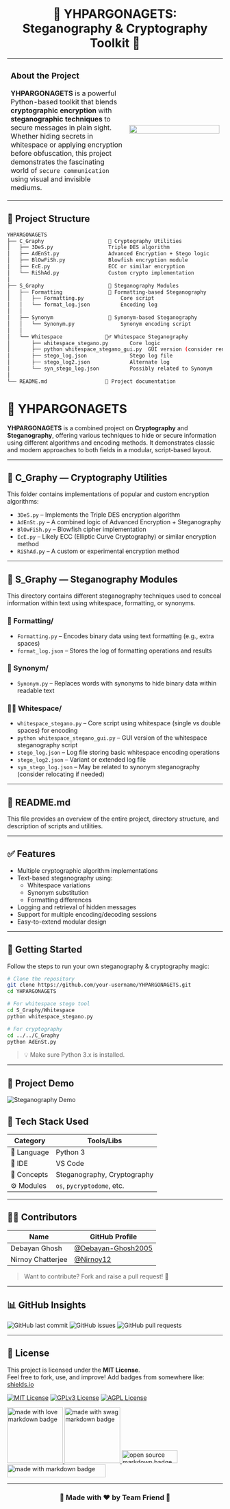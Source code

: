 <h1 align="center">🔐 YHPARGONAGETS: Steganography & Cryptography Toolkit 🎨</h1>

<div align="center">
  <table>
    <tr>
      <td width="55%">
        <h3><b>About the Project</b></h3>
        <p>
          <b>YHPARGONAGETS</b> is a powerful Python-based toolkit that blends <strong>cryptographic encryption</strong> with <strong>steganographic techniques</strong>
          to secure messages in plain sight. Whether hiding secrets in whitespace or applying encryption before obfuscation, this project
          demonstrates the fascinating world of <code>secure communication</code> using visual and invisible mediums.
        </p>
      </td>
      <td width="45%">
        <img src="https://user-images.githubusercontent.com/74038190/235224431-e8c8c12e-6826-47f1-89fb-2ddad83b3abf.gif" width="100%">
      </td>
    </tr>
  </table>
</div>

## 📁 Project Structure

```bash
YHPARGONAGETS
├── C_Graphy                     🔐 Cryptography Utilities
│   ├── 3DeS.py                  Triple DES algorithm
│   ├── AdEnSt.py                Advanced Encryption + Stego logic
│   ├── BlOwFiSh.py              Blowfish encryption module
│   ├── EcE.py                   ECC or similar encryption
│   └── RiShAd.py                Custom crypto implementation
│
├── S_Graphy                     🧠 Steganography Modules
│   ├── Formatting               📝 Formatting-based Steganography
│   │   ├── Formatting.py            Core script
│   │   └── format_log.json          Encoding log
│   │
│   ├── Synonym                  🧠 Synonym-based Steganography
│   │   └── Synonym.py               Synonym encoding script
│   │
│   └── Whitespace              🧙‍♂️ Whitespace Steganography
│       ├── whitespace_stegano.py       Core logic
│       ├── python whitespace_stegano_gui.py  GUI version (consider renaming)
│       ├── stego_log.json              Stego log file
│       ├── stego_log2.json             Alternate log
│       └── syn_stego_log.json          Possibly related to Synonym
│
└── README.md                   📘 Project documentation

```
# 📂 YHPARGONAGETS

**YHPARGONAGETS** is a combined project on **Cryptography** and **Steganography**, offering various techniques to hide or secure information using different algorithms and encoding methods. It demonstrates classic and modern approaches to both fields in a modular, script-based layout.

---

## 🔐 C_Graphy — Cryptography Utilities

This folder contains implementations of popular and custom encryption algorithms:

- `3DeS.py` – Implements the Triple DES encryption algorithm  
- `AdEnSt.py` – A combined logic of Advanced Encryption + Steganography  
- `BlOwFiSh.py` – Blowfish cipher implementation  
- `EcE.py` – Likely ECC (Elliptic Curve Cryptography) or similar encryption method  
- `RiShAd.py` – A custom or experimental encryption method  

---

## 🧠 S_Graphy — Steganography Modules

This directory contains different steganography techniques used to conceal information within text using whitespace, formatting, or synonyms.

### 📝 Formatting/
- `Formatting.py` – Encodes binary data using text formatting (e.g., extra spaces)  
- `format_log.json` – Stores the log of formatting operations and results  

### 🧠 Synonym/
- `Synonym.py` – Replaces words with synonyms to hide binary data within readable text  

### 🧙‍♂️ Whitespace/
- `whitespace_stegano.py` – Core script using whitespace (single vs double spaces) for encoding  
- `python whitespace_stegano_gui.py` – GUI version of the whitespace steganography script  
- `stego_log.json` – Log file storing basic whitespace encoding operations  
- `stego_log2.json` – Variant or extended log file  
- `syn_stego_log.json` – May be related to synonym steganography (consider relocating if needed)  

---

## 📘 README.md
This file provides an overview of the entire project, directory structure, and description of scripts and utilities.

---

## ✅ Features

- Multiple cryptographic algorithm implementations  
- Text-based steganography using:
  - Whitespace variations  
  - Synonym substitution  
  - Formatting differences  
- Logging and retrieval of hidden messages  
- Support for multiple encoding/decoding sessions  
- Easy-to-extend modular design  

---

## 🚀 Getting Started

Follow the steps to run your own steganography & cryptography magic:

```bash
# Clone the repository
git clone https://github.com/your-username/YHPARGONAGETS.git
cd YHPARGONAGETS

# For whitespace stego tool
cd S_Graphy/Whitespace
python whitespace_stegano.py

# For cryptography
cd ../../C_Graphy
python AdEnSt.py
```

> 💡 Make sure Python 3.x is installed.

---
## 🎥 Project Demo

![Steganography Demo](https://user-images.githubusercontent.com/74038190/212257472-08e52665-c503-4bd9-aa20-f5a4dae769b5.gif)


## 🧰 Tech Stack Used

| Category         | Tools/Libs       |
|------------------|------------------|
| 🐍 Language       | Python 3         |
| 📁 IDE           | VS Code          |
| 🔐 Concepts       | Steganography, Cryptography |
| ⚙️ Modules       | `os`, `pycryptodome`, etc. |

---

## 👨‍💻 Contributors

| Name              | GitHub Profile                                  |
|-------------------|-------------------------------------------------|
| Debayan Ghosh     | [@Debayan-Ghosh2005](https://github.com/Debayan-Ghosh2005) |
| Nirnoy Chatterjee  | [@Nirnoy12](https://github.com/Nirnoy12)|

> Want to contribute? Fork and raise a pull request! 🙌

---

## 📊 GitHub Insights

![GitHub last commit](https://img.shields.io/github/last-commit/Debayan-Ghosh2005/yhpargonagets)
![GitHub issues](https://img.shields.io/github/issues/Debayan-Ghosh2005/yhpargonagets)
![GitHub pull requests](https://img.shields.io/github/issues-pr/Debayan-Ghosh2005/yhpargonagets)

---


## 📜 License

This project is licensed under the **MIT License**.  
Feel free to fork, use, and improve!
Add badges from somewhere like: [shields.io](https://shields.io/)

[![MIT License](https://img.shields.io/badge/License-MIT-green.svg)](https://choosealicense.com/licenses/mit/)
[![GPLv3 License](https://img.shields.io/badge/License-GPL%20v3-yellow.svg)](https://opensource.org/licenses/)
[![AGPL License](https://img.shields.io/badge/license-AGPL-blue.svg)](http://www.gnu.org/licenses/agpl-3.0)

<a href="https://github.com/Debayan-Ghosh2005/yhpargonagets">
  <img src="https://forthebadge.com/images/badges/built-with-love.svg" width="130" alt="made with love markdown badge">
</a>
<a href="https://github.com/Debayan-Ghosh2005/yhpargonagets">
  <img src="https://forthebadge.com/images/badges/built-with-swag.svg" width="130" alt="made with swag markdown badge">
</a>
<a href="https://github.com/Debayan-Ghosh2005/yhpargonagets">
  <img src="https://forthebadge.com/images/badges/open-source.svg" width="130" height="30" alt="open source markdown badge">
</a>
<br>
<a href="https://github.com/Debayan-Ghosh2005/yhpargonagets">
  <img src="https://forthebadge.com/images/badges/made-with-markdown.svg" width="230" height="30" alt="made with markdown badge">
</a>

---

<h3 align="center">💫 Made with ❤️ by Team Friend 💫</h3>

